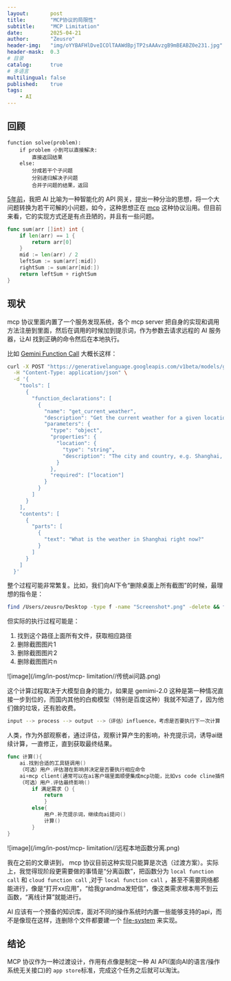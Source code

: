 ```yaml
---
layout:       post
title:        "MCP协议的局限性"
subtitle:     "MCP Limitation"
date:         2025-04-21
author:       "Zeusro"
header-img:   "img/oYYBAFHlDveICOlTAAWdBpjTP2sAAAvzgB9mBEABZ0e231.jpg"
header-mask:  0.3
# 目录
catalog:      true
# 多语言
multilingual: false
published:    true
tags:
    - AI
---
```


## 回顾


```
function solve(problem):
    if problem 小到可以直接解决:
        直接返回结果
    else:
        分成若干个子问题
        分别递归解决子问题
        合并子问题的结果，返回
```

[5年前](https://www.bullshitprogram.com/the-seed-of-robot/)，我把 AI 比喻为一种智能化的 API 网关，提出一种分治的思想，将一个大问题转换为若干可解的小问题，如今，这种思想正在 [mcp](https://modelcontextprotocol.io/introduction) 这种协议沿用。但目前来看，它的实现方式还是有点丑陋的，并且有一些问题。


```go
func sum(arr []int) int {
    if len(arr) == 1 {
        return arr[0]
    }
    mid := len(arr) / 2
    leftSum := sum(arr[:mid])
    rightSum := sum(arr[mid:])
    return leftSum + rightSum
}
```


## 现状

mcp 协议里面内置了一个服务发现系统，各个 mcp server 把自身的实现和调用方法注册到里面，然后在调用的时候加到提示词，作为参数去请求远程的 AI 服务器，让AI 找到正确的命令然后在本地执行。

比如 [Gemini Function Call](https://ai.google.dev/gemini-api/docs/function-calling?hl=zh-cn) 大概长这样：

```bash
curl -X POST "https://generativelanguage.googleapis.com/v1beta/models/gemini-pro:generateContent?key=YOUR_API_KEY" \
  -H "Content-Type: application/json" \
  -d '{
    "tools": [
      {
        "function_declarations": [
          {
            "name": "get_current_weather",
            "description": "Get the current weather for a given location",
            "parameters": {
              "type": "object",
              "properties": {
                "location": {
                  "type": "string",
                  "description": "The city and country, e.g. Shanghai, China"
                }
              },
              "required": ["location"]
            }
          }
        ]
      }
    ],
    "contents": [
      {
        "parts": [
          {
            "text": "What is the weather in Shanghai right now?"
          }
        ]
      }
    ]
  }'
```

整个过程可能非常繁复。比如，我们向AI下令“删除桌面上所有截图”的时候，最理想的指令是：

```bash
find /Users/zeusro/Desktop -type f -name "Screenshot*.png" -delete && find /Users/zeusro/Desktop -type f -name "Screenshot*.jpg" -delete
```

但实际的执行过程可能是：

1. 找到这个路径上面所有文件，获取相应路径
1. 删除截图图片1
1. 删除截图图片2
1. 删除截图图片n


![image](/img/in-post/mcp- limitation//传统ai问路.png)


这个计算过程取决于大模型自身的能力，如果是 gemimi-2.0 这种是第一种情况直接一步到位的，而国内其他的白痴模型（特别是百度这种）我就不知道了，因为他们做的垃圾，还有脸收费。


```bash
input --> process --> output -->（评估）influence，考虑是否要执行下一次计算
```

人类，作为外部观察者，通过评估，观察计算产生的影响，补充提示词，诱导ai继续计算，一直修正，直到获取最终结果。


```go
func 计算(){
    ai.找到合适的工具链调用()
    （可选）用户.评估潜在影响并决定是否要执行相应命令
    ai+mcp client(通常可以在ai客户端里面顺便集成mcp功能，比如vs code cline插件).调用mcp server()
    （可选）用户.评估最终影响()
        if 满足需求（）{
            return
            }
        else{
            用户.补充提示词，继续向ai提问()
            计算()
        }
}
```


![image](/img/in-post/mcp- limitation//远程本地函数分离.png)

我在之前的文章讲到， mcp 协议目前这种实现只能算是次选（过渡方案）。实际上，我觉得现阶段更需要做的事情是“分离函数”，把函数分为 `local function call` 和 `cloud function call` ,对于  `local function call` ，甚至不需要网络都能进行，像是“打开xx应用”，“给我grandma发短信”，像这类需求根本用不到云函数，“离线计算”就能进行。

AI 应该有一个预备的知识库，面对不同的操作系统时内置一些能够支持的api，而不是像现在这样，连删除个文件都要建一个 [file-system](github.com/modelcontextprotocol/servers/tree/main/src/filesystem) 来实现。



## 结论

MCP 协议作为一种过渡设计，作用有点像是制定一种 AI API(面向AI的语言/操作系统无关接口)的 `app store`标准，完成这个任务之后就可以淘汰。